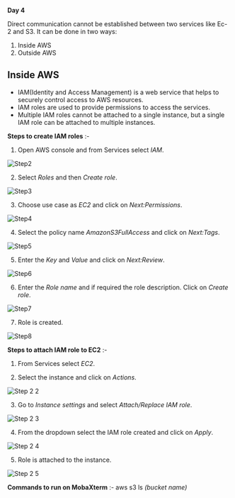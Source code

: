 **Day 4**

Direct communication cannot be established between two services like Ec-2 and S3.
It can be done in two ways:
1. Inside AWS 
2. Outside AWS

## Inside AWS
* IAM(Identity and Access Management) is a web service that helps to securely control access to AWS resources.
* IAM roles are used to provide permissions to access the services.
* Multiple IAM roles cannot be attached to a single instance, but a single IAM role can be attached to multiple instances.

**Steps to create IAM roles** :-
1. Open AWS console and from Services select *IAM*.

![Step2](https://user-images.githubusercontent.com/63635471/81144274-5528f980-8f91-11ea-8d6f-9c26acc38bd8.png)

2. Select *Roles* and then *Create role*.

![Step3](https://user-images.githubusercontent.com/63635471/81144275-565a2680-8f91-11ea-8b62-49db1747c249.png)

3. Choose use case as *EC2* and click on *Next:Permissions*.

![Step4](https://user-images.githubusercontent.com/63635471/81144283-58bc8080-8f91-11ea-9518-fec67f24ed81.PNG)

4. Select the policy name *AmazonS3FullAccess* and click on *Next:Tags*.

![Step5](https://user-images.githubusercontent.com/63635471/81144302-6114bb80-8f91-11ea-9794-9ebc00aa3655.PNG)

5. Enter the *Key* and *Value* and click on *Next:Review*.

![Step6](https://user-images.githubusercontent.com/63635471/81144311-63771580-8f91-11ea-8e65-fed325600f77.PNG)

6. Enter the *Role name* and if required the role description. Click on *Create role*.

![Step7](https://user-images.githubusercontent.com/63635471/81144318-670a9c80-8f91-11ea-9f32-c044b218c928.PNG)

7. Role is created.

![Step8](https://user-images.githubusercontent.com/63635471/81144326-696cf680-8f91-11ea-923f-4e699c2ee896.PNG)


**Steps to attach IAM role to EC2** :-
1. From Services select *EC2*.

2. Select the instance and click on *Actions*.

![Step 2 2](https://user-images.githubusercontent.com/63635471/81144251-4c382800-8f91-11ea-91fc-77cb8015a532.PNG)

3. Go to *Instance settings* and select *Attach/Replace IAM role*.

![Step 2 3](https://user-images.githubusercontent.com/63635471/81144263-50644580-8f91-11ea-9863-4ab42cd9d45e.png)

4. From the dropdown select the IAM role created and click on *Apply*.

![Step 2 4](https://user-images.githubusercontent.com/63635471/81144268-52c69f80-8f91-11ea-9968-38c075caf1b3.PNG)

5. Role is attached to the instance.

![Step 2 5](https://user-images.githubusercontent.com/63635471/81144273-53f7cc80-8f91-11ea-9e54-f419b3f0d863.PNG)

**Commands to run on MobaXterm** :-
aws s3 ls *(bucket name)*
